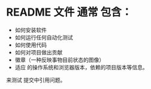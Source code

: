 # README 文件 通常 包含：

- 如何安装软件
- 如何运行任何自动化测试
- 如何使用代码
- 如何对项目做出贡献
- 徽章（一种反映事物目前状态的图像）
- 适应 的操作系统和浏览器版本，依赖的项目版本等信息。


来测试 提交中引用问题。
